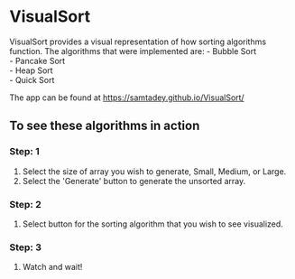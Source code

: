 # VisualSort

VisualSort provides a visual representation of how sorting algorithms function. The 
algorithms that were implemented are:
    - Bubble Sort<br/>
    - Pancake Sort<br/>
    - Heap Sort<br/>
    - Quick Sort

The app can be found at https://samtadey.github.io/VisualSort/

## To see these algorithms in action
 
### Step: 1
1. Select the size of array you wish to generate, Small, Medium, or Large.
2. Select the 'Generate' button to generate the unsorted array.

### Step: 2
1. Select button for the sorting algorithm that you wish to see visualized.

### Step: 3
1. Watch and wait!
